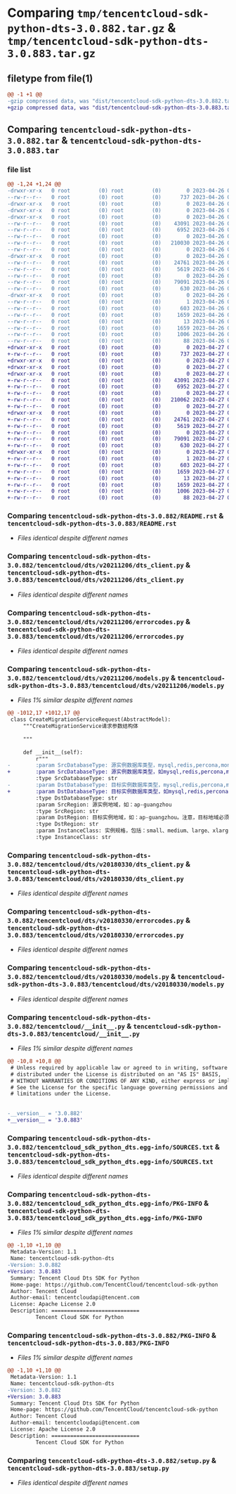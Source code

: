# Comparing `tmp/tencentcloud-sdk-python-dts-3.0.882.tar.gz` & `tmp/tencentcloud-sdk-python-dts-3.0.883.tar.gz`

## filetype from file(1)

```diff
@@ -1 +1 @@
-gzip compressed data, was "dist/tencentcloud-sdk-python-dts-3.0.882.tar", last modified: Wed Apr 26 03:18:41 2023, max compression
+gzip compressed data, was "dist/tencentcloud-sdk-python-dts-3.0.883.tar", last modified: Thu Apr 27 00:31:39 2023, max compression
```

## Comparing `tencentcloud-sdk-python-dts-3.0.882.tar` & `tencentcloud-sdk-python-dts-3.0.883.tar`

### file list

```diff
@@ -1,24 +1,24 @@
-drwxr-xr-x   0 root         (0) root         (0)        0 2023-04-26 03:18:41.000000 tencentcloud-sdk-python-dts-3.0.882/
--rw-r--r--   0 root         (0) root         (0)      737 2023-04-26 03:18:40.000000 tencentcloud-sdk-python-dts-3.0.882/README.rst
-drwxr-xr-x   0 root         (0) root         (0)        0 2023-04-26 03:18:41.000000 tencentcloud-sdk-python-dts-3.0.882/tencentcloud/
-drwxr-xr-x   0 root         (0) root         (0)        0 2023-04-26 03:18:41.000000 tencentcloud-sdk-python-dts-3.0.882/tencentcloud/dts/
-drwxr-xr-x   0 root         (0) root         (0)        0 2023-04-26 03:18:41.000000 tencentcloud-sdk-python-dts-3.0.882/tencentcloud/dts/v20211206/
--rw-r--r--   0 root         (0) root         (0)    43091 2023-04-26 03:18:40.000000 tencentcloud-sdk-python-dts-3.0.882/tencentcloud/dts/v20211206/dts_client.py
--rw-r--r--   0 root         (0) root         (0)     6952 2023-04-26 03:18:40.000000 tencentcloud-sdk-python-dts-3.0.882/tencentcloud/dts/v20211206/errorcodes.py
--rw-r--r--   0 root         (0) root         (0)        0 2023-04-26 03:18:40.000000 tencentcloud-sdk-python-dts-3.0.882/tencentcloud/dts/v20211206/__init__.py
--rw-r--r--   0 root         (0) root         (0)   210030 2023-04-26 03:18:40.000000 tencentcloud-sdk-python-dts-3.0.882/tencentcloud/dts/v20211206/models.py
--rw-r--r--   0 root         (0) root         (0)        0 2023-04-26 03:18:40.000000 tencentcloud-sdk-python-dts-3.0.882/tencentcloud/dts/__init__.py
-drwxr-xr-x   0 root         (0) root         (0)        0 2023-04-26 03:18:41.000000 tencentcloud-sdk-python-dts-3.0.882/tencentcloud/dts/v20180330/
--rw-r--r--   0 root         (0) root         (0)    24761 2023-04-26 03:18:40.000000 tencentcloud-sdk-python-dts-3.0.882/tencentcloud/dts/v20180330/dts_client.py
--rw-r--r--   0 root         (0) root         (0)     5619 2023-04-26 03:18:40.000000 tencentcloud-sdk-python-dts-3.0.882/tencentcloud/dts/v20180330/errorcodes.py
--rw-r--r--   0 root         (0) root         (0)        0 2023-04-26 03:18:40.000000 tencentcloud-sdk-python-dts-3.0.882/tencentcloud/dts/v20180330/__init__.py
--rw-r--r--   0 root         (0) root         (0)    79091 2023-04-26 03:18:40.000000 tencentcloud-sdk-python-dts-3.0.882/tencentcloud/dts/v20180330/models.py
--rw-r--r--   0 root         (0) root         (0)      630 2023-04-26 03:18:40.000000 tencentcloud-sdk-python-dts-3.0.882/tencentcloud/__init__.py
-drwxr-xr-x   0 root         (0) root         (0)        0 2023-04-26 03:18:41.000000 tencentcloud-sdk-python-dts-3.0.882/tencentcloud_sdk_python_dts.egg-info/
--rw-r--r--   0 root         (0) root         (0)        1 2023-04-26 03:18:41.000000 tencentcloud-sdk-python-dts-3.0.882/tencentcloud_sdk_python_dts.egg-info/dependency_links.txt
--rw-r--r--   0 root         (0) root         (0)      603 2023-04-26 03:18:41.000000 tencentcloud-sdk-python-dts-3.0.882/tencentcloud_sdk_python_dts.egg-info/SOURCES.txt
--rw-r--r--   0 root         (0) root         (0)     1659 2023-04-26 03:18:41.000000 tencentcloud-sdk-python-dts-3.0.882/tencentcloud_sdk_python_dts.egg-info/PKG-INFO
--rw-r--r--   0 root         (0) root         (0)       13 2023-04-26 03:18:41.000000 tencentcloud-sdk-python-dts-3.0.882/tencentcloud_sdk_python_dts.egg-info/top_level.txt
--rw-r--r--   0 root         (0) root         (0)     1659 2023-04-26 03:18:41.000000 tencentcloud-sdk-python-dts-3.0.882/PKG-INFO
--rw-r--r--   0 root         (0) root         (0)     1006 2023-04-26 03:18:40.000000 tencentcloud-sdk-python-dts-3.0.882/setup.py
--rw-r--r--   0 root         (0) root         (0)       88 2023-04-26 03:18:41.000000 tencentcloud-sdk-python-dts-3.0.882/setup.cfg
+drwxr-xr-x   0 root         (0) root         (0)        0 2023-04-27 00:31:39.000000 tencentcloud-sdk-python-dts-3.0.883/
+-rw-r--r--   0 root         (0) root         (0)      737 2023-04-27 00:31:39.000000 tencentcloud-sdk-python-dts-3.0.883/README.rst
+drwxr-xr-x   0 root         (0) root         (0)        0 2023-04-27 00:31:39.000000 tencentcloud-sdk-python-dts-3.0.883/tencentcloud/
+drwxr-xr-x   0 root         (0) root         (0)        0 2023-04-27 00:31:39.000000 tencentcloud-sdk-python-dts-3.0.883/tencentcloud/dts/
+drwxr-xr-x   0 root         (0) root         (0)        0 2023-04-27 00:31:39.000000 tencentcloud-sdk-python-dts-3.0.883/tencentcloud/dts/v20211206/
+-rw-r--r--   0 root         (0) root         (0)    43091 2023-04-27 00:31:39.000000 tencentcloud-sdk-python-dts-3.0.883/tencentcloud/dts/v20211206/dts_client.py
+-rw-r--r--   0 root         (0) root         (0)     6952 2023-04-27 00:31:39.000000 tencentcloud-sdk-python-dts-3.0.883/tencentcloud/dts/v20211206/errorcodes.py
+-rw-r--r--   0 root         (0) root         (0)        0 2023-04-27 00:31:39.000000 tencentcloud-sdk-python-dts-3.0.883/tencentcloud/dts/v20211206/__init__.py
+-rw-r--r--   0 root         (0) root         (0)   210062 2023-04-27 00:31:39.000000 tencentcloud-sdk-python-dts-3.0.883/tencentcloud/dts/v20211206/models.py
+-rw-r--r--   0 root         (0) root         (0)        0 2023-04-27 00:31:39.000000 tencentcloud-sdk-python-dts-3.0.883/tencentcloud/dts/__init__.py
+drwxr-xr-x   0 root         (0) root         (0)        0 2023-04-27 00:31:39.000000 tencentcloud-sdk-python-dts-3.0.883/tencentcloud/dts/v20180330/
+-rw-r--r--   0 root         (0) root         (0)    24761 2023-04-27 00:31:39.000000 tencentcloud-sdk-python-dts-3.0.883/tencentcloud/dts/v20180330/dts_client.py
+-rw-r--r--   0 root         (0) root         (0)     5619 2023-04-27 00:31:39.000000 tencentcloud-sdk-python-dts-3.0.883/tencentcloud/dts/v20180330/errorcodes.py
+-rw-r--r--   0 root         (0) root         (0)        0 2023-04-27 00:31:39.000000 tencentcloud-sdk-python-dts-3.0.883/tencentcloud/dts/v20180330/__init__.py
+-rw-r--r--   0 root         (0) root         (0)    79091 2023-04-27 00:31:39.000000 tencentcloud-sdk-python-dts-3.0.883/tencentcloud/dts/v20180330/models.py
+-rw-r--r--   0 root         (0) root         (0)      630 2023-04-27 00:31:39.000000 tencentcloud-sdk-python-dts-3.0.883/tencentcloud/__init__.py
+drwxr-xr-x   0 root         (0) root         (0)        0 2023-04-27 00:31:39.000000 tencentcloud-sdk-python-dts-3.0.883/tencentcloud_sdk_python_dts.egg-info/
+-rw-r--r--   0 root         (0) root         (0)        1 2023-04-27 00:31:39.000000 tencentcloud-sdk-python-dts-3.0.883/tencentcloud_sdk_python_dts.egg-info/dependency_links.txt
+-rw-r--r--   0 root         (0) root         (0)      603 2023-04-27 00:31:39.000000 tencentcloud-sdk-python-dts-3.0.883/tencentcloud_sdk_python_dts.egg-info/SOURCES.txt
+-rw-r--r--   0 root         (0) root         (0)     1659 2023-04-27 00:31:39.000000 tencentcloud-sdk-python-dts-3.0.883/tencentcloud_sdk_python_dts.egg-info/PKG-INFO
+-rw-r--r--   0 root         (0) root         (0)       13 2023-04-27 00:31:39.000000 tencentcloud-sdk-python-dts-3.0.883/tencentcloud_sdk_python_dts.egg-info/top_level.txt
+-rw-r--r--   0 root         (0) root         (0)     1659 2023-04-27 00:31:39.000000 tencentcloud-sdk-python-dts-3.0.883/PKG-INFO
+-rw-r--r--   0 root         (0) root         (0)     1006 2023-04-27 00:31:39.000000 tencentcloud-sdk-python-dts-3.0.883/setup.py
+-rw-r--r--   0 root         (0) root         (0)       88 2023-04-27 00:31:39.000000 tencentcloud-sdk-python-dts-3.0.883/setup.cfg
```

### Comparing `tencentcloud-sdk-python-dts-3.0.882/README.rst` & `tencentcloud-sdk-python-dts-3.0.883/README.rst`

 * *Files identical despite different names*

### Comparing `tencentcloud-sdk-python-dts-3.0.882/tencentcloud/dts/v20211206/dts_client.py` & `tencentcloud-sdk-python-dts-3.0.883/tencentcloud/dts/v20211206/dts_client.py`

 * *Files identical despite different names*

### Comparing `tencentcloud-sdk-python-dts-3.0.882/tencentcloud/dts/v20211206/errorcodes.py` & `tencentcloud-sdk-python-dts-3.0.883/tencentcloud/dts/v20211206/errorcodes.py`

 * *Files identical despite different names*

### Comparing `tencentcloud-sdk-python-dts-3.0.882/tencentcloud/dts/v20211206/models.py` & `tencentcloud-sdk-python-dts-3.0.883/tencentcloud/dts/v20211206/models.py`

 * *Files 1% similar despite different names*

```diff
@@ -1012,17 +1012,17 @@
 class CreateMigrationServiceRequest(AbstractModel):
     """CreateMigrationService请求参数结构体
 
     """
 
     def __init__(self):
         r"""
-        :param SrcDatabaseType: 源实例数据库类型，mysql,redis,percona,mongodb,postgresql,sqlserver,mariadb
+        :param SrcDatabaseType: 源实例数据库类型，如mysql,redis,percona,mongodb,postgresql,sqlserver,mariadb,cynosdbmysql
         :type SrcDatabaseType: str
-        :param DstDatabaseType: 目标实例数据库类型，mysql,redis,percona,mongodb,postgresql,sqlserver,mariadb
+        :param DstDatabaseType: 目标实例数据库类型，如mysql,redis,percona,mongodb,postgresql,sqlserver,mariadb,cynosdbmysql
         :type DstDatabaseType: str
         :param SrcRegion: 源实例地域，如：ap-guangzhou
         :type SrcRegion: str
         :param DstRegion: 目标实例地域，如：ap-guangzhou。注意，目标地域必须和API请求地域保持一致。
         :type DstRegion: str
         :param InstanceClass: 实例规格，包括：small、medium、large、xlarge、2xlarge
         :type InstanceClass: str
```

### Comparing `tencentcloud-sdk-python-dts-3.0.882/tencentcloud/dts/v20180330/dts_client.py` & `tencentcloud-sdk-python-dts-3.0.883/tencentcloud/dts/v20180330/dts_client.py`

 * *Files identical despite different names*

### Comparing `tencentcloud-sdk-python-dts-3.0.882/tencentcloud/dts/v20180330/errorcodes.py` & `tencentcloud-sdk-python-dts-3.0.883/tencentcloud/dts/v20180330/errorcodes.py`

 * *Files identical despite different names*

### Comparing `tencentcloud-sdk-python-dts-3.0.882/tencentcloud/dts/v20180330/models.py` & `tencentcloud-sdk-python-dts-3.0.883/tencentcloud/dts/v20180330/models.py`

 * *Files identical despite different names*

### Comparing `tencentcloud-sdk-python-dts-3.0.882/tencentcloud/__init__.py` & `tencentcloud-sdk-python-dts-3.0.883/tencentcloud/__init__.py`

 * *Files 1% similar despite different names*

```diff
@@ -10,8 +10,8 @@
 # Unless required by applicable law or agreed to in writing, software
 # distributed under the License is distributed on an "AS IS" BASIS,
 # WITHOUT WARRANTIES OR CONDITIONS OF ANY KIND, either express or implied.
 # See the License for the specific language governing permissions and
 # limitations under the License.
 
 
-__version__ = '3.0.882'
+__version__ = '3.0.883'
```

### Comparing `tencentcloud-sdk-python-dts-3.0.882/tencentcloud_sdk_python_dts.egg-info/SOURCES.txt` & `tencentcloud-sdk-python-dts-3.0.883/tencentcloud_sdk_python_dts.egg-info/SOURCES.txt`

 * *Files identical despite different names*

### Comparing `tencentcloud-sdk-python-dts-3.0.882/tencentcloud_sdk_python_dts.egg-info/PKG-INFO` & `tencentcloud-sdk-python-dts-3.0.883/tencentcloud_sdk_python_dts.egg-info/PKG-INFO`

 * *Files 1% similar despite different names*

```diff
@@ -1,10 +1,10 @@
 Metadata-Version: 1.1
 Name: tencentcloud-sdk-python-dts
-Version: 3.0.882
+Version: 3.0.883
 Summary: Tencent Cloud Dts SDK for Python
 Home-page: https://github.com/TencentCloud/tencentcloud-sdk-python
 Author: Tencent Cloud
 Author-email: tencentcloudapi@tencent.com
 License: Apache License 2.0
 Description: ============================
         Tencent Cloud SDK for Python
```

### Comparing `tencentcloud-sdk-python-dts-3.0.882/PKG-INFO` & `tencentcloud-sdk-python-dts-3.0.883/PKG-INFO`

 * *Files 1% similar despite different names*

```diff
@@ -1,10 +1,10 @@
 Metadata-Version: 1.1
 Name: tencentcloud-sdk-python-dts
-Version: 3.0.882
+Version: 3.0.883
 Summary: Tencent Cloud Dts SDK for Python
 Home-page: https://github.com/TencentCloud/tencentcloud-sdk-python
 Author: Tencent Cloud
 Author-email: tencentcloudapi@tencent.com
 License: Apache License 2.0
 Description: ============================
         Tencent Cloud SDK for Python
```

### Comparing `tencentcloud-sdk-python-dts-3.0.882/setup.py` & `tencentcloud-sdk-python-dts-3.0.883/setup.py`

 * *Files identical despite different names*

